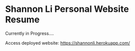 # Shannon Li Personal Website Resume

Currently in Progress....

Access deployed website: https://shannonli.herokuapp.com/
